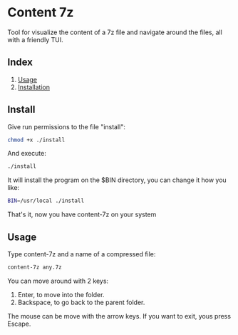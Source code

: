 # Content 7z
Tool for visualize the content of a 7z file and navigate around the files, all with a friendly TUI.

## Index
1. [Usage](#usage)
2. [Installation](#install)

## Install
Give run permissions to the file "install":
```bash
chmod +x ./install
```

And execute:
```bash
./install
```

It will install the program on the $BIN directory, you can change it how you like:
```bash
BIN=/usr/local ./install
```

That's it, now you have content-7z on your system

## Usage
Type content-7z and a name of a compressed file:
```bash
content-7z any.7z
```

You can move around with 2 keys:
1. Enter, to move into the folder.
2. Backspace, to go back to the parent folder.

The mouse can be move with the arrow keys.
If you want to exit, yous press Escape.
